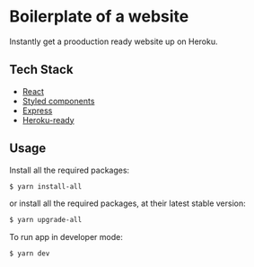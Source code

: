 # Boilerplate of a website
Instantly get a prooduction ready website up on Heroku.

## Tech Stack
* [React](https://github.com/facebook/react)
* [Styled components](https://github.com/styled-components/styled-components)
* [Express](https://github.com/expressjs/express)
* [Heroku-ready](https://www.heroku.com/)

## Usage
Install all the required packages:
```sh
$ yarn install-all
```

or install all the required packages, at their latest stable version:

```sh
$ yarn upgrade-all
```

To run app in developer mode:

```sh
$ yarn dev
```